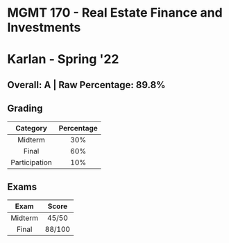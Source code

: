 # MGMT 170 - Real Estate Finance and Investments

# Karlan - Spring '22

## Overall: A | Raw Percentage: 89.8%

## Grading

|   Category    | Percentage |
| :-----------: | :--------: |
|    Midterm    |    30%     |
|     Final     |    60%     |
| Participation |    10%     |

## Exams

|  Exam   | Score  |
| :-----: | :----: |
| Midterm | 45/50  |
|  Final  | 88/100 |


